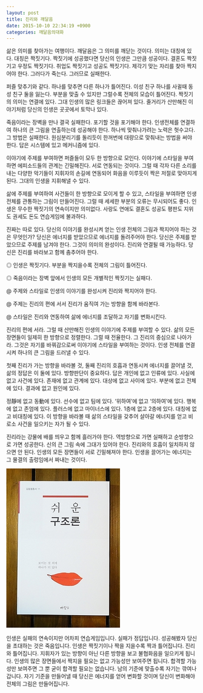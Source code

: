 ```yaml
---
layout: post
title: 진리와 깨달음
date: 2015-10-10 22:34:19 +0900
categories: 깨달음의대화
---
```

  


삶은 의미를 찾아가는 여행이다. 깨달음은 그 의미를 깨닫는 것이다. 의미는 대칭에 있다. 대칭은 짝짓기다. 짝짓기에 성공했다면 당신의 인생은 그만큼 성공이다. 결혼도 짝짓기고 우정도 짝짓기다. 취업도 짝짓기고 성공도 짝짓기다. 제각기 맞는 자리를 찾아 짝지어야 한다. 그러다가 죽는다. 그러므로 실패한다. 

  


퍼즐 맞추기와 같다. 하나를 맞추면 다른 하나가 틀어진다. 이성 친구 하나를 사귈때 동성 친구 둘을 잃는다. 부분을 맞출 수 있지만 그럴수록 전체의 모습이 틀어진다. 짝짓기의 의미는 연결에 있다. 그대 인생의 많은 링크들은 끊어져 있다. 줄거리가 산만해진 이야기처럼 당신의 인생은 곳곳에서 토막나 있다. 

  


죽음이라는 장벽을 만나 결국 실패한다. 포기할 것을 포기해야 한다. 인생전체를 연결하여 하나의 큰 그림을 연출하는데 성공해야 한다. 하나씩 맞춰나가려는 노력은 헛수고다. 그 방법은 실패한다. 원심분리기를 돌리듯이 한꺼번에 대량으로 맞춰내는 방법을 써야 한다. 답은 시스템에 있고 메커니즘에 있다. 

  


이야기에 주제를 부여하면 퍼즐들이 모두 한 방향으로 모인다. 이야기에 스타일을 부여하면 에피소드들의 관계는 긴밀해진다. 서로 연동되는 것이다. 그럴 때 각자 다른 소리를 내는 다양한 악기들이 지휘자의 손길에 연동되어 화음을 이루듯이 짝은 저절로 맞아지게 된다. 그대의 인생을 지휘해낼 수 있다. 

  


삶에 주제를 부여하여 사건들이 한 방향으로 모이게 할 수 있고, 스타일을 부여하면 인생 전체를 관통하는 그림이 만들어진다. 그럴 때 세세한 부분의 오류는 무시되어도 좋다. 인생은 무수한 짝짓기의 연속이지만 의미없다. 사랑도 연애도 결혼도 성공도 평판도 지위도 권세도 돈도 연습게임에 불과하다. 

  


진짜는 따로 있다. 당신의 이야기를 완성시켜 얻는 인생 전체의 그림과 짝지어야 하는 것은 무엇인가? 당신은 에너지를 받았으므로 에너지를 돌려주어야 한다. 당신은 주제를 받았으므로 주제를 남겨야 한다. 그것이 의미의 완성이다. 진리와 연결될 때 가능하다. 당신은 진리를 바라보고 함께 춤추어야 한다. 

  


◎ 인생은 짝짓기다. 부분을 짝지을수록 전체의 그림이 틀어진다.  
      
◎ 죽음이라는 장벽 앞에서 인생의 모든 개별적인 짝짓기는 실패다.  
      
@ 주제와 스타일로 인생의 이야기를 완성시켜 진리와 짝지어야 한다.  
      
@ 주제는 진리의 편에 서서 진리가 움직여 가는 방향을 함께 바라본다.   
      
@ 스타일은 진리와 연동하여 삶에 에너지를 조달하고 자기를 변화시킨다. 

  


진리의 편에 서라. 그럴 때 산만해진 인생의 이야기에 주제를 부여할 수 있다. 삶의 모든 장면들이 일제히 한 방향으로 정렬한다. 그럴 때 전율한다. 그 진리의 중심으로 나아가라. 그것은 자기를 바꿔감으로써 이야기에 스타일을 부여하는 것이다. 인생 전체를 연결시켜 하나의 큰 그림을 드러낼 수 있다. 

  


첫째 진리가 가는 방향을 바라볼 것, 둘째 진리의 호흡과 연동시켜 에너지를 끌어낼 것, 삶의 정답은 이 둘에 있다. 방향판단이 중요하다. 답은 개인에 없고 인류에 있다. 사실에 없고 사건에 있다. 존재에 없고 관계에 있다. 대상에 없고 사이에 있다. 부분에 없고 전체에 있다. 결과에 없고 원인에 있다. 

  


정靜에 없고 동動에 있다. 선수에 없고 팀에 있다. ‘위하여’에 없고 ‘의하여’에 있다. 행복에 없고 존엄에 있다. 플러스에 없고 마이너스에 있다. 1층에 없고 2층에 있다. 대칭에 없고 비대칭에 있다. 이 방향을 바라볼 때 삶의 스타일을 갖추어 살아갈 에너지를 얻고 비로소 사건을 일으키는 자가 될 수 있다. 

  


진리라는 강물에 배를 띄우고 함께 흘러가야 한다. 역방향으로 가면 실패하고 순방향으로 가면 성공한다. 신의 큰 그림 속에 그대가 있어야 한다. 진리와의 호흡이 일치하지 않으면 안 된다. 인생의 모든 장면들이 서로 긴밀해져야 한다. 인생을 끌어가는 에너지는 그 물결의 출렁임에서 짜내는 것이다. 

  


  



 <img src="files/attach/images/198/713/628/DSC01488.JPG" alt="DSC01488.JPG" width="300" height="419" /> 

  


인생은 실패의 연속이지만 어차피 연습게임입니다. 실패가 정답입니다. 성공해봤자 당신을 초대하는 것은 죽음입니다. 인생은 짝짓기이나 짝을 지을수록 짝과 틀어집니다. 진리와 틀어집니다. 지휘자가 있는 방향이 아닌 다른 방향을 보고 불협화음을 일으키게 됩니다. 인생의 많은 장면들에서 짝지을 필요는 없고 가능성만 보여주면 됩니다. 합격할 가능성만 보여주면 그 뿐 굳이 합격할 필요는 없습니다. 남의 기준에 맞출수록 자기는 깎여나갑니다. 자기 기준을 만들어낼 때 당신은 에너지를 얻어 변화할 것이며 당신이 변화해야 전체의 그림은 만들어집니다.